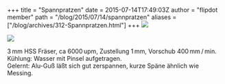 +++
title = "Spannpratzen"
date = 2015-07-14T17:49:03Z
author = "flipdot member"
path = "/blog/2015/07/14/spannpratzen"
aliases = ["/blog/archives/312-Spannpratzen.html"]
+++
[![](/media/20150714_174334.serendipityThumb.jpg)](/media/20150714_174334.jpg)

[![](/media/20150715_183624.serendipityThumb.jpg)](/media/20150715_183624.jpg)

3 mm HSS Fräser, ca 6000 upm, Zustellung 1 mm, Vorschub 400 mm / min.
Kühlung: Wasser mit Pinsel aufgetragen.  
Gelernt: Alu-Guß läßt sich gut zerspannen, kurze Späne ähnlich wie
Messing.
